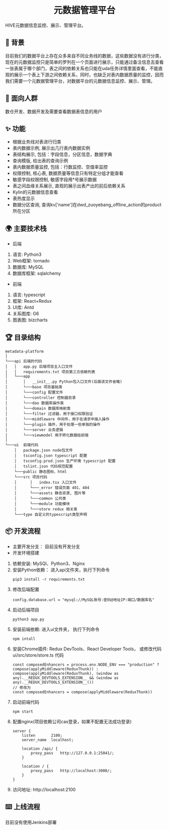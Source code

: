 <h1 style="align:center" align="center"><center>元数据管理平台</center></h1>

<div>HIVE元数据信息监控、展示、管理平台。</div>

## 🦠 背景

目前我们的数据平台上存在众多来自不同业务线的数据，这些数据没有进行分类，现在的元数据监控只是简单的罗列在一个页面进行展示，只能通过备注信息去查看一张表属于哪个部门，表之间的依赖关系也只能在uda任务详情里面查看，不能直观的展示一个表上下游之间依赖关系，同时，也缺乏对表内数据质量的监控，因而我们需要一个元数据管理平台，对数据平台的元数据信息监控、展示、管理。

## 🔨 面向人群

数仓开发、数据开发及需要查看数据表信息的用户

## ✨ 功能

- 根据业务线对表进行归类
- 表内数据示例, 展示出几行表内数据实例
- 表结构展示, 包括：字段信息，分区信息，数据字典
- 查询模版, 给出表的查询示例
- 表内数据质量监控, 包括：行数监控、空值率监控
- 权限控制, 核心表, 数据质量等信息只有特定分组才能查看
- 敏感字段权限控制, 敏感字段用*号展示数据
- 表之间血缘关系展示, 直观的展示出表产出的前后依赖关系
- Kylin的元数据信息查看
- 表热度显示
- 数据分区查询, 查询kv['name']在dwd_zuoyebang_offline_action的product所在分区

##  🌍 主要技术栈

- 后端
1. 语言: Python3
2. Web框架: tornado
3. 数据库: MySQL
4. 数据库框架: sqlalchemy
- 前端
1. 语言: typescript
2. 框架: React+Redux
3. UI库: Antd
4. 关系图库: G6
5. 图表图: bizcharts

## 🏆 目录结构
```
metadata-platform
│   
└───api 后端的代码
│   │   app.py 后端项目主入口文件
│   │   requirements.txt 项目第三方依赖列表
│   └───app
│       │   __init__.py Python包入口文件(后面该文件省略)
│       └───base 项目基础类
│       └───config 配置文件
│       └───controller 控制器目录
│       └───dao 数据库操作类
│       └───domain 数据库映射类
│       └───filter 过滤器，用于接口权限验证
│       └───middleware 中间件，用于在请求中插入操作
│       └───plugin 插件，用于处理一些单独的操作
│       └───server 业务逻辑
│       └───viewmodel 用于转化数据给前端
│   
└───ui  前端代码
    │   package.json node包文件
    │   tsconfig.json typescript 配置
    │   tsconfig.prod.json 生产环境 typescript 配置
    │   tslint.json 代码规范配置
    └───public 静态图标、html
    └───src 项目代码
    │      │   index.tsx 入口文件
    │      └───_error 错误页面 401、404
    │      └───assets 静态资源, 图片等
    │      └───common 公共类
    │      └───module 功能模块
    │      └───store redux 相关类
    └───type 自定义的typescript类型声明
```

## 📦  开发流程
- 主要开发分支： 目前没有开发分支
- 开发环境搭建
1. 依赖安装: MySQl、Python3、Nginx
2. 安装Python依赖： 进入api文件夹，执行下列命令
	```
	pip3 install -r requirements.txt
	```
3. 修改后端配置
	```
	config.database.url = "mysql://MySQL账号:密码@地址IP:端口/数据库名"
	```
4. 启动后端项目
	```
	python3 app.py
	```
5. 安装前端依赖: 进入ui文件夹， 执行下列命令
	```
	npm intall
	```
6. 安装Chrome插件: Redux DevTools、React Developer Tools， 或修改代码ui/src/store/store.ts 代码
	```
	const composedEnhancers = process.env.NODE_ENV === "production" ? compose(applyMiddleware(ReduxThunk)) : compose(applyMiddleware(ReduxThunk), (window as any).__REDUX_DEVTOOLS_EXTENSION__ && (window as any).__REDUX_DEVTOOLS_EXTENSION__())
	// 修改为
	const composedEnhancers = compose(applyMiddleware(ReduxThunk)) 
	```
7. 启动前端代码
	```
	npm start
	```
8. 配置nginx(项目依赖公司cas登录，如果不配置无法成功登录)
	```
	server {
        listen       2100;
        server_name  localhost;

        location /api/ {
            proxy_pass   http://127.0.0.1:25041/;
        }
        
        location / {
            proxy_pass   http://localhost:3000/;
        }
	}
	```
9. 访问地址: http://localhost:2100

## ⌨️ 上线流程
目前没有使用Jenkins部署